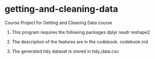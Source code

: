 # getting-and-cleaning-data
Course Project for Getting and Cleaning Data course

1. This program requires the following packages
dplyr
readr
reshape2

2. The description of the features are in the codebook.  codebook.md

3. The generated tidy dataset is stored in tidy_data.csv
